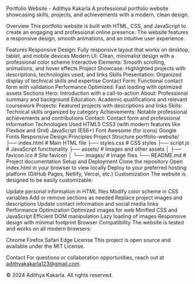 Portfolio Website - Adithya Kakarla
A professional portfolio website showcasing skills, projects, and achievements with a modern, clean design.

Overview
This portfolio website is built with HTML, CSS, and JavaScript to create an engaging and professional online presence. The website features a responsive design, smooth animations, and an intuitive user experience.

Features
Responsive Design: Fully responsive layout that works on desktop, tablet, and mobile devices
Modern UI: Clean, minimalist design with a professional color scheme
Interactive Elements: Smooth scrolling, animations, and hover effects
Project Showcase: Highlighted projects with descriptions, technologies used, and links
Skills Presentation: Organized display of technical skills and expertise
Contact Form: Functional contact form with validation
Performance Optimized: Fast loading with optimized assets
Sections
Hero: Introduction with a call-to-action
About: Professional summary and background
Education: Academic qualifications and relevant coursework
Projects: Featured projects with descriptions and links
Skills: Technical skills organized by category
Achievements: Notable professional achievements and contributions
Contact: Contact form and professional information
Technologies Used
HTML5
CSS3 (with modern features like Flexbox and Grid)
JavaScript (ES6+)
Font Awesome (for icons)
Google Fonts
Responsive Design Principles
Project Structure
portfolio-website/
├── index.html          # Main HTML file
├── styles.css          # CSS styles
├── script.js           # JavaScript functionality
├── assets/             # Images and other assets
│   ├── favicon.ico     # Site favicon
│   └── images/         # Image files
└── README.md           # Project documentation
Setup and Deployment
Clone the repository
Open index.html in your browser to view locally
Deploy to your preferred hosting platform (GitHub Pages, Netlify, Vercel, etc.)
Customization
The website is designed to be easily customizable:

Update personal information in HTML files
Modify color scheme in CSS variables
Add or remove sections as needed
Replace project images and descriptions
Update contact information and social media links
Performance Optimization
Optimized images for web
Minified CSS and JavaScript
Efficient DOM manipulation
Lazy loading of images
Responsive design with minimal footprint
Browser Compatibility
The website is tested and works on all modern browsers:

Chrome
Firefox
Safari
Edge
License
This project is open source and available under the MIT License.

Contact
For questions or collaboration opportunities, reach out at adithyakakarla123@gmail.com.

© 2024 Adithya Kakarla. All rights reserved.
